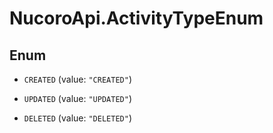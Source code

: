 # NucoroApi.ActivityTypeEnum

## Enum


* `CREATED` (value: `"CREATED"`)

* `UPDATED` (value: `"UPDATED"`)

* `DELETED` (value: `"DELETED"`)


